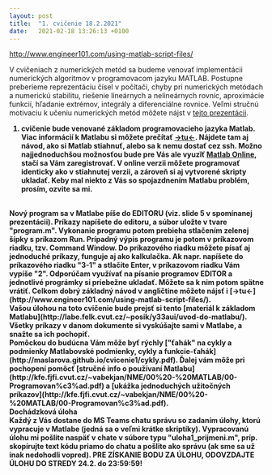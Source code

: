 ```yaml
---
layout: post
title:  "1. cvičenie 18.2.2021"
date:   2021-02-18 13:26:13 +0100
---
```

<!--
[Pokyny ku cvičeniam](http://maslarova.github.io/cvicenie1/pokyny.pdf)<br />
[Všeobecné pokyny k NME](http://www-troja.fjfi.cvut.cz/~limpouch/numet/NMECvic.pdf)<br />
-->

http://www.engineer101.com/using-matlab-script-files/

V cvičeniach z numerických metód sa budeme venovať implementácii numerických algoritmov v programovacom jazyku MATLAB. Postupne preberieme reprezentáciu čísel v počítači, chyby pri numerických metódach a numerickú stabilitu, riešenie lineárnych a nelineárnych rovníc, aproximácie funkcií, hľadanie extrémov, integrály a diferenciálne rovnice.
Veľmi stručnú motivaciu k učeniu numerických metód môžete nájst v [tejto prezentácii](http://maslarova.github.io/cvicenie1/uvod.pdf).
<b>
1. cvičenie bude venované základom programovacieho jazyka Matlab. Viac informácií k Matlabu si môžete prečítať [->tu<-](http://maslarova.github.io/cvicenie1/matlab_info.pdf). Nájdete tam aj návod, ako si Matlab
stiahnuť, alebo sa k nemu dostať cez ssh. Možno najjednoduchšou možnosťou bude pre Vás ale vyuzǐť [Matlab Online](https://www.mathworks.com/products/matlab-online.html), stačí sa Vám zaregistrovať. V online verzii môžete programovať identicky ako v stiahnutej verzii, a zároveň si aj vytvorené skripty ukladať. Keby mal niekto z Vás so spojazdnením Matlabu problém, prosím, ozvite sa mi. 
<br>
Nový program sa v Matlabe píše do EDITORU (viz. slide 5 v spomínanej prezentácii). Príkazy napíšete do editoru, a súbor uložte v tvare "program.m". Vykonanie programu potom prebieha stlačením zelenej šípky s príkazom Run. Prípadný výpis programu je potom v príkazovom riadku, tzv. Command Window. Do príkazového riadku môžete písať aj jednoduché príkazy, funguje aj ako kalkulačka. Ak napr. napíšete do príkazového riadku "3-1" a stlačíte Enter, v príkazovom riadku Vám vypíše "2". Odporúčam využívať na písanie programov EDITOR a jednotlivé prográmky si priebežne ukladať. Môžete sa k nim potom spätne vrátiť.
Celkom dobrý základný návod v angličtine môžete nájsť i [->tu<-](http://www.engineer101.com/using-matlab-script-files/). 

<br>
Vašou úlohou na toto cvičenie bude prejsť si tento [materiál k základom Matlabu](http://labe.felk.cvut.cz/~posik/y33aui/uvod-do-matlabu/). Všetky príkazy v danom dokumente si vyskúšajte sami v Matlabe, a snažte sa ich pochopiť. 
<br>
Pomôckou do budúcna Vám môže byť rýchly ["ťahák" na cykly a podmienky Matlabovské podmienky, cykly a funkcie-ťahák](http://maslarova.github.io/cvicenie1/cykly.pdf).
Ďalej vám môže pri pochopení pomôcť [stručné info o používaní Matlabu](http://kfe.fjfi.cvut.cz/~vabekjan/NME/00%20-%20MATLAB/00-Programovan%c3%ad.pdf) a [ukážka jednoduchých užitočných príkazov](http://kfe.fjfi.cvut.cz/~vabekjan/NME/00%20-%20MATLAB/00-Programovan%c3%ad.pdf).
<br>
<b>Dochádzková úloha<b/><br>
Každý z Vás dostane do MS Teams chatu správu so zadaním úlohy, ktorú vypracuje v Matlabe (jedná sa o veľmi krátke skriptíky). Vypracovanú úlohu mi pošlite naspäť v chate v súbore typu "uloha1_prijmeni.m", príp. skopírujte text kódu priamo do chatu a pošlite ako správu (ak sme sa už inak nedohodli vopred).
PRE ZÍSKANIE BODU ZA ÚLOHU, ODOVZDAJTE ÚLOHU DO STREDY 24.2. do 23:59:59!




<!--
  - [PIN3](http://www-troja.fjfi.cvut.cz/~sinor/edu/pin3/) predmet na FJFI<br />
  - [Základy Matlabu - PDF od University of Dundee](http://www.maths.dundee.ac.uk/software/MatlabNotes.pdf) <br />
  - [File Exchange](https://www.mathworks.com/matlabcentral/fileexchange) šikovné prográmky vytvorené používateľmi Matlabu <br />
  - [Interaktívny kurz na stránkach MathWorks](https://matlabacademy.mathworks.com/)
-->
